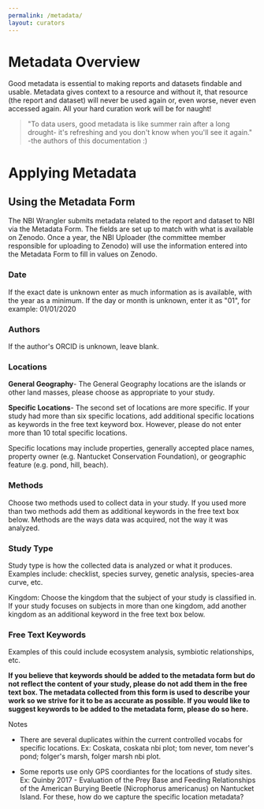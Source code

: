 ```yaml
---
permalink: /metadata/
layout: curators
---
```


# Metadata Overview

Good metadata is essential to making reports and datasets findable and usable.  Metadata gives context to a resource and without it, that resource (the report and dataset) will never be used again or, even worse, never even accessed again.  All your hard curation work will be for naught!

>"To data users, good metadata is like summer rain after a long drought- it's refreshing and you don't know when you'll see it again." -the authors of this documentation :)


# Applying Metadata


## Using the Metadata Form
The NBI Wrangler submits metadata related to the report and dataset to NBI via the Metadata Form. The fields are set up to match with what is available on Zenodo.  Once a year, the NBI Uploader (the committee member responsible for uploading to Zenodo) will use the information entered into the Metadata Form to fill in values on Zenodo.

### Date
If the exact date is unknown enter as much information as is available, with the year as a minimum. If the day or month is unknown, enter it as "01", for example: 01/01/2020

### Authors 
If the author's ORCID is unknown, leave blank.

### Locations
**General Geography**- The General Geography locations are the islands or other land masses, please choose as appropriate to your study. 

**Specific Locations**- The second set of locations are more specific. If your study had more than six specific locations, add additional specific locations as keywords in the free text keyword box.  However, please do not enter more than 10 total specific locations.  

Specific locations may include properties, generally accepted place names, property owner (e.g. Nantucket Conservation Foundation), or geographic feature (e.g. pond, hill, beach).
 

### Methods
Choose two methods used to collect data in your study. If you used more than two methods add them as additional keywords in the free text box below.  Methods are the ways data was acquired, not the way it was analyzed.

### Study Type
Study type is how the collected data is analyzed or what it produces.  Examples include: checklist, species survey, genetic analysis, species-area curve, etc.

Kingdom: Choose the kingdom that the subject of your study is classified in. If your study focuses on subjects in more than one kingdom, add another kingdom as an additional keyword in the free text box below. 

### Free Text Keywords
Examples of this could include ecosystem analysis, symbiotic relationships, etc.

**If you believe that keywords should be added to the metadata form but do not reflect the content of your study, please do not add them in the free text box. The metadata collected from this form is used to describe your work so we strive for it to be as accurate as possible. If you would like to suggest keywords to be added to the metadata form, please do so here.**

Notes
- There are several duplicates within the current controlled vocabs for specific locations. Ex: Coskata, coskata nbi plot; tom never, tom never's pond; folger's marsh, folger marsh nbi plot. 

- Some reports use only GPS coordiantes for the locations of study sites. Ex: Quinby 2017 - Evaluation of the Prey Base and Feeding Relationships of the American Burying Beetle (Nicrophorus americanus) on Nantucket Island. For these, how do we capture the specific location metadata?
